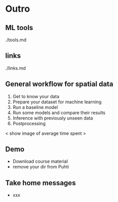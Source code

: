 # Outro

## ML tools

./tools.md


## links

./links.md



## General workflow for spatial data

1. Get to know your data
2. Prepare your dataset for machine learning
3. Run a baseline model
4. Run some models and compare their results
5. Inference with previously unseen data
6. Postprocessing

< show image of average time spent >

## Demo

* Download course material
* remove your dir from Puhti

## Take home messages

* xxx
